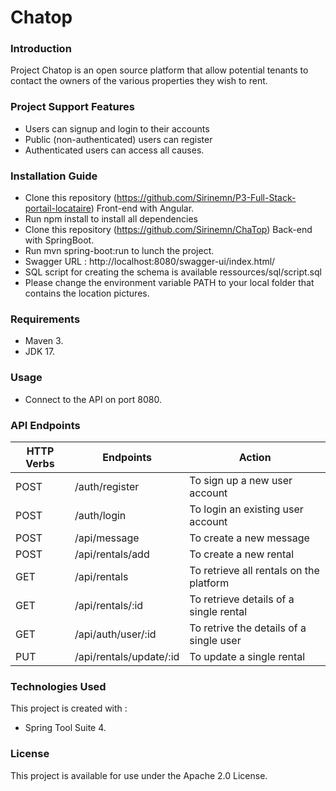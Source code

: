 # Chatop

### Introduction

Project Chatop is an open source platform that allow potential tenants to contact the owners of the various properties they wish to rent.

### Project Support Features

- Users can signup and login to their accounts
- Public (non-authenticated) users can register
- Authenticated users can access all causes.

### Installation Guide

- Clone this repository (https://github.com/Sirinemn/P3-Full-Stack-portail-locataire) Front-end with Angular.
- Run npm install to install all dependencies
- Clone this repository (https://github.com/Sirinemn/ChaTop) Back-end with SpringBoot.
- Run mvn spring-boot:run to lunch the project.
- Swagger URL : http://localhost:8080/swagger-ui/index.html/
- SQL script for creating the schema is available ressources/sql/script.sql
- Please change the environment variable PATH to your local folder that contains the location pictures. 

### Requirements

- Maven 3.
- JDK 17.

### Usage

- Connect to the API on port 8080.

### API Endpoints

| HTTP Verbs | Endpoints               | Action                                  |
| ---------- | ----------------------- | --------------------------------------- |
| POST       | /auth/register          | To sign up a new user account           |
| POST       | /auth/login             | To login an existing user account       |
| POST       | /api/message            | To create a new message                 |
| POST       | /api/rentals/add        | To create a new rental                  |
| GET        | /api/rentals            | To retrieve all rentals on the platform |
| GET        | /api/rentals/:id        | To retrieve details of a single rental  |
| GET        | /api/auth/user/:id      | To retrive the details of a single user |
| PUT        | /api/rentals/update/:id | To update a single rental               |

### Technologies Used

This project is created with :

- Spring Tool Suite 4.

### License

This project is available for use under the Apache 2.0 License.
